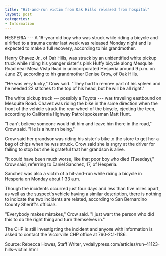 ```yaml
---
title: "Hit-and-run victim from Oak Hills released from hospital"
layout: post
categories:
- Information
---
```


HESPERIA --- A 16-year-old boy who was struck while riding a bicycle and airlifted to a trauma center last week was released Monday night and is expected to make a full recovery, according to his grandmother.

Henry Chavez Jr., of Oak Hills, was struck by an unidentified white pickup truck while riding his younger sister's pink Huffy bicycle along Mesquite Road near Mesa Vista Road in unincorporated Hesperia around 9 p.m. on June 27, according to his grandmother Denise Crow, of Oak Hills.

"He was very lucky," Crow said. "They had to remove part of his spleen and he needed 22 stitches to the top of his head, but he will be all right."

The white pickup truck --- possibly a Toyota --- was traveling eastbound on Mesquite Road. Chavez was riding the bike in the same direction when the front of the vehicle struck the rear wheel of the bicycle, ejecting the teen, according to California Highway Patrol spokesman Matt Hunt.

"I can't believe someone would hit him and leave him there in the road," Crow said. "He is a human being."

Crow said her grandson was riding his sister's bike to the store to get her a bag of chips when he was struck. Crow said she is angry at the driver for failing to stop but she is grateful that her grandson is alive.

"It could have been much worse, like that poor boy who died (Tuesday)," Crow said, referring to Daniel Sanchez, 17, of Hesperia.

Sanchez was also a victim of a hit-and-run while riding a bicycle in Hesperia on Monday about 1:33 a.m.

Though the incidents occurred just four days and less than five miles apart, as well as the suspect's vehicle having a similar description, there is nothing to indicate the two incidents are related, according to San Bernardino County Sheriff's officials.

"Everybody makes mistakes," Crow said. "I just want the person who did this to do the right thing and turn themselves in."

The CHP is still investigating the incident and anyone with information is asked to contact the Victorville CHP office at 760-241-1186.

Source: Rebecca Howes, Staff Writer, vvdailypress.com/articles/run-41123-hills-victim.html